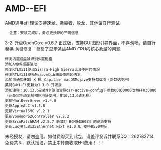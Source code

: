 # AMD--EFI
AMD通用efi
         理论支持速龙，撕裂者，锐龙，其他请自行测试。

      注意：安装完成后，务必更换新的三码信息


3-2:
    升级OpenCore v0.6.7 正式版，支持GUI图形引导界面，不喜勿喷，请自行替换
                 关键修复：修复了显示某些AMD CPU的核心数量的问题

    修复内置磁盘被识别外置磁盘
    添加AMD传感器驱动
    修复RTL8111驱动Sierra-High Sierra无法使用的情况
    修复RTL8111驱动Mojave以上无法使用的情况
    添加博通蓝牙OS X El Capitan- macOSMojave支持勾选项（需勾选使用）
    英特尔Wi-Fi更新为1.3.0 开发版
    添加注释：10.13.6安装N卡驱动请将csr-active-config下参数00000000改为FF030000（此条需手动复制相应地址使用，非10.13.6请无视）
    更新WhatEverGreen v1.4.8
    更新AppleALC v1.5.8
    更新VirtualSMC v1.2.1
    更新VoodooPS2Controller v2.2.2
    更新BrcmPatchRAM v2.5.7 新增对 BCM94360Z4 的驱动支持
    更新LucyRTL8125Ethernet.kext v1.0.0，支持B550主板

未经授权，请勿盗用。如付费购买到此包，请差评投诉并联系QQ：262782714
免费共享，默认授权，禁止中转商收取EFI费用！！！

